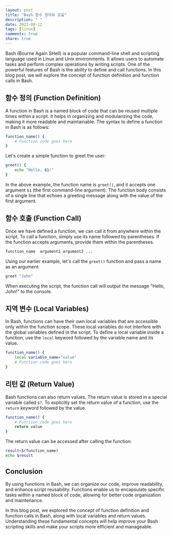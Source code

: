 ```yaml
---
layout: post
title: "Bash 함수 정의와 호출"
description: " "
date: 2023-09-12
tags: [linux]
comments: true
share: true
---
```


Bash (Bourne Again SHell) is a popular command-line shell and scripting language used in Linux and Unix environments. It allows users to automate tasks and perform complex operations by writing scripts. One of the powerful features of Bash is the ability to define and call functions. In this blog post, we will explore the concept of function definition and function calls in Bash.

## 함수 정의 (Function Definition)

A function in Bash is a named block of code that can be reused multiple times within a script. It helps in organizing and modularizing the code, making it more readable and maintainable. The syntax to define a function in Bash is as follows:

```bash
function_name() {
    # Function code goes here
}
```

Let's create a simple function to greet the user:

```bash
greet() {
    echo "Hello, $1!"
}
```

In the above example, the function name is `greet()`, and it accepts one argument `$1` (the first command-line argument). The function body consists of a single line that echoes a greeting message along with the value of the first argument.

## 함수 호출 (Function Call)

Once we have defined a function, we can call it from anywhere within the script. To call a function, simply use its name followed by parentheses. If the function accepts arguments, provide them within the parentheses.

```bash
function_name  argument1 argument2 ...
```

Using our earlier example, let's call the `greet()` function and pass a name as an argument:

```bash
greet "John"
```

When executing the script, the function call will output the message "Hello, John!" to the console.

## 지역 변수 (Local Variables)

In Bash, functions can have their own local variables that are accessible only within the function scope. These local variables do not interfere with the global variables defined in the script. To define a local variable inside a function, use the `local` keyword followed by the variable name and its value.

```bash
function_name() {
    local variable_name="value"
    # Function code goes here
}
```

## 리턴 값 (Return Value)

Bash functions can also return values. The return value is stored in a special variable called `$?`. To explicitly set the return value of a function, use the `return` keyword followed by the value.

```bash
function_name() {
    # Function code goes here
    return value
}
```

The return value can be accessed after calling the function:

```bash
result=$(function_name)
echo $result
```

## Conclusion

By using functions in Bash, we can organize our code, improve readability, and enhance script reusability. Functions enable us to encapsulate specific tasks within a named block of code, allowing for better code organization and maintenance.

In this blog post, we explored the concept of function definition and function calls in Bash, along with local variables and return values. Understanding these fundamental concepts will help improve your Bash scripting skills and make your scripts more efficient and manageable.